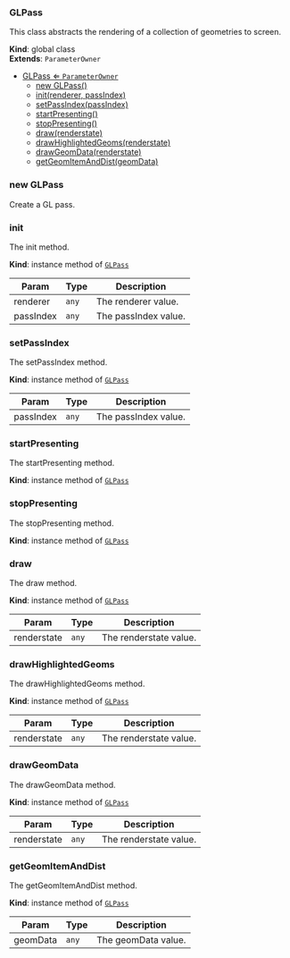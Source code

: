 <a name="GLPass"></a>

### GLPass 
This class abstracts the rendering of a collection of geometries to screen.

**Kind**: global class  
**Extends**: <code>ParameterOwner</code>  

* [GLPass ⇐ <code>ParameterOwner</code>](#GLPass)
    * [new GLPass()](#new-GLPass)
    * [init(renderer, passIndex)](#init)
    * [setPassIndex(passIndex)](#setPassIndex)
    * [startPresenting()](#startPresenting)
    * [stopPresenting()](#stopPresenting)
    * [draw(renderstate)](#draw)
    * [drawHighlightedGeoms(renderstate)](#drawHighlightedGeoms)
    * [drawGeomData(renderstate)](#drawGeomData)
    * [getGeomItemAndDist(geomData)](#getGeomItemAndDist)

<a name="new_GLPass_new"></a>

### new GLPass
Create a GL pass.

<a name="GLPass+init"></a>

### init
The init method.

**Kind**: instance method of [<code>GLPass</code>](#GLPass)  

| Param | Type | Description |
| --- | --- | --- |
| renderer | <code>any</code> | The renderer value. |
| passIndex | <code>any</code> | The passIndex value. |

<a name="GLPass+setPassIndex"></a>

### setPassIndex
The setPassIndex method.

**Kind**: instance method of [<code>GLPass</code>](#GLPass)  

| Param | Type | Description |
| --- | --- | --- |
| passIndex | <code>any</code> | The passIndex value. |

<a name="GLPass+startPresenting"></a>

### startPresenting
The startPresenting method.

**Kind**: instance method of [<code>GLPass</code>](#GLPass)  
<a name="GLPass+stopPresenting"></a>

### stopPresenting
The stopPresenting method.

**Kind**: instance method of [<code>GLPass</code>](#GLPass)  
<a name="GLPass+draw"></a>

### draw
The draw method.

**Kind**: instance method of [<code>GLPass</code>](#GLPass)  

| Param | Type | Description |
| --- | --- | --- |
| renderstate | <code>any</code> | The renderstate value. |

<a name="GLPass+drawHighlightedGeoms"></a>

### drawHighlightedGeoms
The drawHighlightedGeoms method.

**Kind**: instance method of [<code>GLPass</code>](#GLPass)  

| Param | Type | Description |
| --- | --- | --- |
| renderstate | <code>any</code> | The renderstate value. |

<a name="GLPass+drawGeomData"></a>

### drawGeomData
The drawGeomData method.

**Kind**: instance method of [<code>GLPass</code>](#GLPass)  

| Param | Type | Description |
| --- | --- | --- |
| renderstate | <code>any</code> | The renderstate value. |

<a name="GLPass+getGeomItemAndDist"></a>

### getGeomItemAndDist
The getGeomItemAndDist method.

**Kind**: instance method of [<code>GLPass</code>](#GLPass)  

| Param | Type | Description |
| --- | --- | --- |
| geomData | <code>any</code> | The geomData value. |

